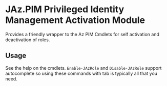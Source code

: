 # JAz.PIM Privileged Identity Management Activation Module

Provides a friendly wrapper to the Az PIM Cmdlets for self activation and deactivation of roles.

## Usage

See the help on the cmdlets. `Enable-JAzRole` and `Disable-JAzRole` support autocomplete so using these commands with
tab is typically all that you need.
